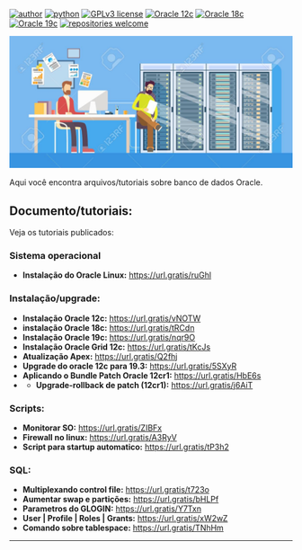 [![author](https://img.shields.io/badge/author-anvmano-red.svg)](https://www.linkedin.com/in/anvmano/) [![python](https://img.shields.io/badge/Python-3.9%2B-blue)](https://www.python.org/downloads/release/python-392/) [![GPLv3 license](https://img.shields.io/badge/License-GPLv3-blue.svg)](http://perso.crans.org/besson/LICENSE.html) [![Oracle 12c](https://img.shields.io/badge/Oracle-12c-red)](https://www.oracle.com/br/corporate/features/database-12c/) [![Oracle 18c](https://img.shields.io/badge/Oracle-18c-red)](https://docs.oracle.com/en/database/oracle/oracle-database/18/) [![Oracle 19c](https://img.shields.io/badge/Oracle-19c-red)](https://www.oracle.com/br/database/technologies/) [![repositories welcome](https://img.shields.io/badge/contributions-welcome-brightgreen.svg?style=flat)](https://github.com/anvmano?tab=repositories)


<p align="center">
  <img src="https://github.com/anvmano/Oracle-Database/blob/main/banco%20de%20dados%20imagem%20git.jpg">
</p>

Aqui você encontra arquivos/tutoriais sobre banco de dados Oracle.


## Documento/tutoriais:
Veja os tutoriais publicados:

### Sistema operacional
* **Instalação do Oracle Linux:** https://url.gratis/ruGhl

### Instalação/upgrade:

* **Instalação Oracle 12c:** https://url.gratis/vNOTW
* **instalação Oracle 18c:** https://url.gratis/tRCdn
* **Instalação Oracle 19c:** https://url.gratis/nqr9O
* **Instalação Oracle Grid 12c:** https://url.gratis/tKcJs
* **Atualização Apex:** https://url.gratis/Q2fhj
* **Upgrade do oracle 12c para 19.3:** https://url.gratis/5SXyR
* **Aplicando o Bundle Patch Oracle 12cr1:** https://url.gratis/HbE6s
* * **Upgrade-rollback de patch (12cr1):** https://url.gratis/j6AiT



### Scripts:

* **Monitorar SO:** https://url.gratis/ZIBFx
* **Firewall no linux:** https://url.gratis/A3RyV
* **Script para startup automatico:** https://url.gratis/tP3h2

### SQL:
* **Multiplexando control file:** https://url.gratis/t723o
* **Aumentar swap e partições:** https://url.gratis/bHLPf
* **Parametros do GLOGIN:** https://url.gratis/Y7Txn
* **User | Profile | Roles | Grants:** https://url.gratis/xW2wZ
* **Comando sobre tablespace:** https://url.gratis/TNhHm






---




